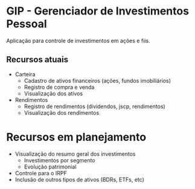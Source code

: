 # GIP - Gerenciador de Investimentos Pessoal

Aplicação para controle de investimentos em ações e fiis.

## Recursos atuais

* Carteira
    + Cadastro de ativos financeiros (ações, fundos imobiliários)
    + Registro de compra e venda
    + Visualização dos ativos
* Rendimentos
    + Registro de rendimentos  (dividendos, jscp, rendimentos)
    + Visualização dos rendimentos

# Recursos em planejamento

* Visualização do resumo geral dos investimentos
    + Investimentos por segmento
    + Evolução patrimonial
* Controle para o IRPF
* Inclusão de outros tipos de ativos (BDRs, ETFs, etc)
